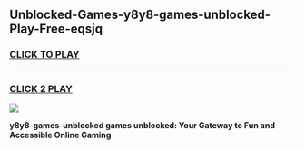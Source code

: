
## Unblocked-Games-y8y8-games-unblocked-Play-Free-eqsjq
<h3>
<a href="https://premium76.site?title=y8y8-games-unblocked&ref=20A">CLICK TO PLAY</a></h3>
<hr>

<h3>
<a href="https://premium76.site?title=y8y8-games-unblocked&ref=20A">CLICK 2 PLAY</a>
  
</h3>

<a href="https://premium76.site?title=y8y8-games-unblocked&ref=20A"><img src="https://clearcache.store/games.png"></a>


**y8y8-games-unblocked games unblocked: Your Gateway to Fun and Accessible Online Gaming**
